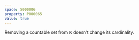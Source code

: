 ```yaml
---
space: S000006
property: P000065
value: true
---
```


Removing a countable set from $\mathbb R$ doesn't change its cardinality.
